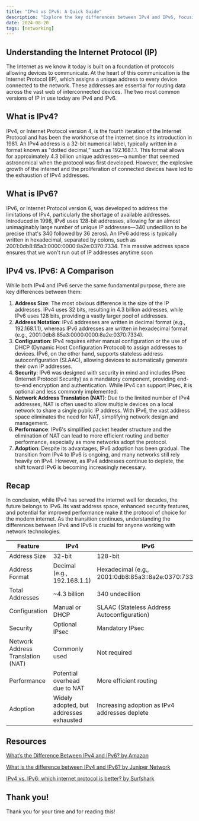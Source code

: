 ```yaml
---
title: "IPv4 vs IPv6: A Quick Guide"
description: "Explore the key differences between IPv4 and IPv6, focusing on address size, security, and performance, and understand their impact on the internet."
date: 2024-08-20
tags: [networking]
---
```


## Understanding the Internet Protocol (IP)

The Internet as we know it today is built on a foundation of protocols allowing devices to communicate. At the heart of this communication is the Internet Protocol (IP), which assigns a unique address to every device connected to the network. These addresses are essential for routing data across the vast web of interconnected devices. The two most common versions of IP in use today are IPv4 and IPv6.

## What is IPv4?

IPv4, or Internet Protocol version 4, is the fourth iteration of the Internet Protocol and has been the workhorse of the internet since its introduction in 1981. An IPv4 address is a 32-bit numerical label, typically written in a format known as "dotted decimal," such as 192.168.1.1. This format allows for approximately 4.3 billion unique addresses—a number that seemed astronomical when the protocol was first developed. However, the explosive growth of the internet and the proliferation of connected devices have led to the exhaustion of IPv4 addresses.

## What is IPv6?

IPv6, or Internet Protocol version 6, was developed to address the limitations of IPv4, particularly the shortage of available addresses. Introduced in 1998, IPv6 uses 128-bit addresses, allowing for an almost unimaginably large number of unique IP addresses—340 undecillion to be precise (that's 340 followed by 36 zeros). An IPv6 address is typically written in hexadecimal, separated by colons, such as 2001:0db8:85a3:0000:0000:8a2e:0370:7334. This massive address space ensures that we won't run out of IP addresses anytime soon

## IPv4 vs. IPv6: A Comparison

While both IPv4 and IPv6 serve the same fundamental purpose, there are key differences between them:

1. **Address Size**: The most obvious difference is the size of the IP addresses. IPv4 uses 32 bits, resulting in 4.3 billion addresses, while IPv6 uses 128 bits, providing a vastly larger pool of addresses.
2. **Address Notation**: IPv4 addresses are written in decimal format (e.g., 192.168.1.1), whereas IPv6 addresses are written in hexadecimal format (e.g., 2001:0db8:85a3:0000:0000:8a2e:0370:7334).
3. **Configuration**: IPv4 requires either manual configuration or the use of DHCP (Dynamic Host Configuration Protocol) to assign addresses to devices. IPv6, on the other hand, supports stateless address autoconfiguration (SLAAC), allowing devices to automatically generate their own IP addresses.
4. **Security**: IPv6 was designed with security in mind and includes IPsec (Internet Protocol Security) as a mandatory component, providing end-to-end encryption and authentication. While IPv4 can support IPsec, it is optional and less commonly implemented.
5. **Network Address Translation (NAT)**: Due to the limited number of IPv4 addresses, NAT is often used to allow multiple devices on a local network to share a single public IP address. With IPv6, the vast address space eliminates the need for NAT, simplifying network design and management.
6. **Performance**: IPv6's simplified packet header structure and the elimination of NAT can lead to more efficient routing and better performance, especially as more networks adopt the protocol.
7. **Adoption**: Despite its advantages, IPv6 adoption has been gradual. The transition from IPv4 to IPv6 is ongoing, and many networks still rely heavily on IPv4. However, as IPv4 addresses continue to deplete, the shift toward IPv6 is becoming increasingly necessary.

## Recap

In conclusion, while IPv4 has served the internet well for decades, the future belongs to IPv6. Its vast address space, enhanced security features, and potential for improved performance make it the protocol of choice for the modern internet. As the transition continues, understanding the differences between IPv4 and IPv6 is crucial for anyone working with network technologies.

| Feature | IPv4 | IPv6 |
| --- | --- | --- |
| Address Size | 32-bit | 128-bit |
| Address Format | Decimal (e.g., 192.168.1.1) | Hexadecimal (e.g., 2001:0db8:85a3::8a2e:0370:7334) |
| Total Addresses | ~4.3 billion | 340 undecillion |
| Configuration | Manual or DHCP | SLAAC (Stateless Address Autoconfiguration) |
| Security | Optional IPsec | Mandatory IPsec |
| Network Address Translation (NAT) | Commonly used | Not required |
| Performance | Potential overhead due to NAT | More efficient routing |
| Adoption | Widely adopted, but addresses exhausted | Increasing adoption as IPv4 addresses deplete |

## Resources

[What’s the Difference Between IPv4 and IPv6? by Amazon](https://aws.amazon.com/compare/the-difference-between-ipv4-and-ipv6/)

[What is the difference between IPv4 and IPv6? by Juniper Network](https://www.juniper.net/us/en/research-topics/what-is-ipv4-vs-ipv6.html)

[IPv4 vs. IPv6: which internet protocol is better? by Surfshark](https://surfshark.com/blog/ipv4-vs-ipv6)

## Thank you!

Thank you for your time and for reading this!